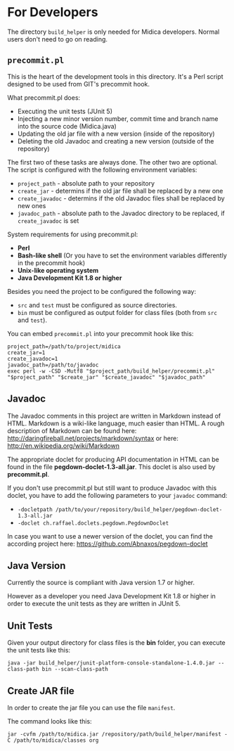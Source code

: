 # For Developers
The directory `build_helper` is only needed for Midica developers.
Normal users don't need to go on reading.

## `precommit.pl`
This is the heart of the development tools in this directory. It's a Perl script designed
to be used from GIT's precommit hook.

What precommit.pl does:
- Executing the unit tests (JUnit 5)
- Injecting a new minor version number, commit time and branch name into the source code (Midica.java)
- Updating the old jar file with a new version (inside of the repository)
- Deleting the old Javadoc and creating a new version (outside of the repository)

The first two of these tasks are always done. The other two are optional.
The script is configured with the following environment variables:
- `project_path` - absolute path to your repository
- `create_jar` - determins if the old jar file shall be replaced by a new one
- `create_javadoc` - determins if the old Javadoc files shall be replaced by new ones
- `javadoc_path` - absolute path to the Javadoc directory to be replaced, if `create_javadoc` is set

System requirements for using precommit.pl:
- **Perl**
- **Bash-like shell** (Or you have to set the environment variables differently in the precommit hook)
- **Unix-like operating system**
- **Java Development Kit 1.8 or higher**

Besides you need the project to be configured the following way:
- `src` and `test` must be configured as source directories.
- `bin` must be configured as output folder for class files (both from `src` and `test`).

You can embed `precommit.pl` into your precommit hook like this:

	project_path=/path/to/project/midica
	create_jar=1
	create_javadoc=1
	javadoc_path=/path/to/javadoc
	exec perl -w -CSD -Mutf8 "$project_path/build_helper/precommit.pl" "$project_path" "$create_jar" "$create_javadoc" "$javadoc_path"

## Javadoc
The Javadoc comments in this project are written in Markdown instead of HTML.
Markdown is a wiki-like language, much easier than HTML.
A rough description of Markdown can be found here:
http://daringfireball.net/projects/markdown/syntax
or here: http://en.wikipedia.org/wiki/Markdown

The appropriate doclet for producing API documentation in HTML can be found in the file **pegdown-doclet-1.3-all.jar**. This doclet is also used by **precommit.pl**.

If you don't use precommit.pl but still want to produce Javadoc with this doclet, you have to
add the following parameters to your `javadoc` command:
* `-docletpath /path/to/your/repository/build_helper/pegdown-doclet-1.3-all.jar`
* `-doclet ch.raffael.doclets.pegdown.PegdownDoclet`

In case you want to use a newer version of the doclet, you can find the according project here:
https://github.com/Abnaxos/pegdown-doclet

## Java Version
Currently the source is compliant with Java version 1.7 or higher.

However as a developer you need Java Development Kit 1.8 or higher in order to execute the unit tests as they are written in JUnit 5.
## Unit Tests

Given your output directory for class files is the **bin** folder, you can execute the unit tests like this:

`java -jar build_helper/junit-platform-console-standalone-1.4.0.jar --class-path bin --scan-class-path`

## Create JAR file
In order to create the jar file you can use the file `manifest`.

The command looks like this:

`jar -cvfm /path/to/midica.jar /repository/path/build_helper/manifest -C /path/to/midica/classes org`

